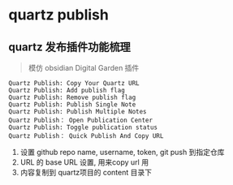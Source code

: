 # quartz publish

## quartz 发布插件功能梳理

> 模仿 obsidian Digital Garden 插件

```
Quartz Publish: Copy Your Quartz URL
Quartz Publish: Add publish flag
Quartz Publish: Remove publish flag
Quartz Publish: Publish Single Note
Quartz Publish: Publish Multiple Notes
Quartz Publish： Open Publication Center
Quartz Publish: Toggle publication status
Quartz Publish： Quick Publish And Copy URL
```

1. 设置 github repo name, username, token,  git push 到指定仓库
2. URL 的 base URL 设置, 用来copy url 用
3. 内容复制到 quartz项目的 content 目录下